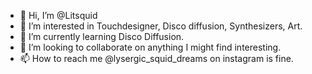 - 👋 Hi, I’m @Litsquid
- 👀 I’m interested in Touchdesigner, Disco diffusion, Synthesizers, Art.
- 🌱 I’m currently learning Disco Diffusion.
- 💞️ I’m looking to collaborate on anything I might find interesting.
- 📫 How to reach me @lysergic_squid_dreams on instagram is fine.

<!---
Litsquid/Litsquid is a ✨ special ✨ repository because its `README.md` (this file) appears on your GitHub profile.
You can click the Preview link to take a look at your changes.
--->
